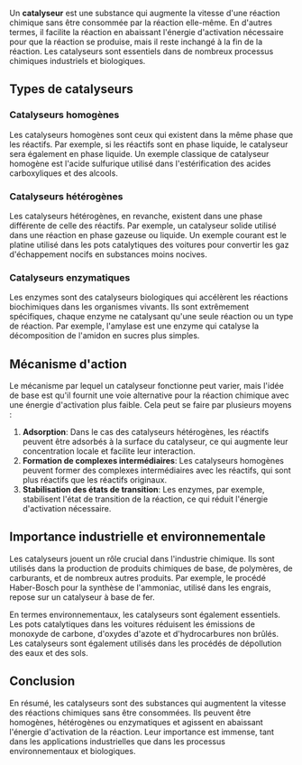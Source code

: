 Un **catalyseur** est une substance qui augmente la vitesse d'une réaction chimique sans être consommée par la réaction elle-même. En d'autres termes, il facilite la réaction en abaissant l'énergie d'activation nécessaire pour que la réaction se produise, mais il reste inchangé à la fin de la réaction. Les catalyseurs sont essentiels dans de nombreux processus chimiques industriels et biologiques.

## Types de catalyseurs

### Catalyseurs homogènes
Les catalyseurs homogènes sont ceux qui existent dans la même phase que les réactifs. Par exemple, si les réactifs sont en phase liquide, le catalyseur sera également en phase liquide. Un exemple classique de catalyseur homogène est l'acide sulfurique utilisé dans l'estérification des acides carboxyliques et des alcools.

### Catalyseurs hétérogènes
Les catalyseurs hétérogènes, en revanche, existent dans une phase différente de celle des réactifs. Par exemple, un catalyseur solide utilisé dans une réaction en phase gazeuse ou liquide. Un exemple courant est le platine utilisé dans les pots catalytiques des voitures pour convertir les gaz d'échappement nocifs en substances moins nocives.

### Catalyseurs enzymatiques
Les enzymes sont des catalyseurs biologiques qui accélèrent les réactions biochimiques dans les organismes vivants. Ils sont extrêmement spécifiques, chaque enzyme ne catalysant qu'une seule réaction ou un type de réaction. Par exemple, l'amylase est une enzyme qui catalyse la décomposition de l'amidon en sucres plus simples.

## Mécanisme d'action

Le mécanisme par lequel un catalyseur fonctionne peut varier, mais l'idée de base est qu'il fournit une voie alternative pour la réaction chimique avec une énergie d'activation plus faible. Cela peut se faire par plusieurs moyens :

1. **Adsorption**: Dans le cas des catalyseurs hétérogènes, les réactifs peuvent être adsorbés à la surface du catalyseur, ce qui augmente leur concentration locale et facilite leur interaction.
2. **Formation de complexes intermédiaires**: Les catalyseurs homogènes peuvent former des complexes intermédiaires avec les réactifs, qui sont plus réactifs que les réactifs originaux.
3. **Stabilisation des états de transition**: Les enzymes, par exemple, stabilisent l'état de transition de la réaction, ce qui réduit l'énergie d'activation nécessaire.

## Importance industrielle et environnementale

Les catalyseurs jouent un rôle crucial dans l'industrie chimique. Ils sont utilisés dans la production de produits chimiques de base, de polymères, de carburants, et de nombreux autres produits. Par exemple, le procédé Haber-Bosch pour la synthèse de l'ammoniac, utilisé dans les engrais, repose sur un catalyseur à base de fer.

En termes environnementaux, les catalyseurs sont également essentiels. Les pots catalytiques dans les voitures réduisent les émissions de monoxyde de carbone, d'oxydes d'azote et d'hydrocarbures non brûlés. Les catalyseurs sont également utilisés dans les procédés de dépollution des eaux et des sols.

## Conclusion

En résumé, les catalyseurs sont des substances qui augmentent la vitesse des réactions chimiques sans être consommées. Ils peuvent être homogènes, hétérogènes ou enzymatiques et agissent en abaissant l'énergie d'activation de la réaction. Leur importance est immense, tant dans les applications industrielles que dans les processus environnementaux et biologiques.